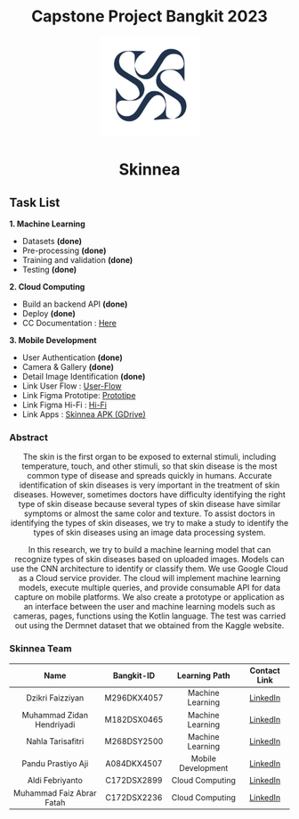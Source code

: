 <h1 align="center">Capstone Project Bangkit 2023</h1>

<p align="center">
  <img src="image/logo-0.png" alt="skinnea logo" height="180" />
</p>

<h1 align="center">Skinnea</h1>



## **Task List**
**1. Machine Learning**
  * Datasets **(done)** 
  * Pre-processing **(done)**
  * Training and validation **(done)**
  * Testing **(done)**

**2. Cloud Computing**
  * Build an backend API **(done)**
  * Deploy **(done)**
  * CC Documentation : [Here](https://github.com/Skinnea/project/tree/main/CC)

**3. Mobile Development**
  * User Authentication **(done)**
  * Camera & Gallery **(done)**
  * Detail Image Identification **(done)**
  * Link User Flow : [User-Flow](https://drive.google.com/file/d/1FPWhRaUAVm0GY3NZloqabkvHZkex6ZpN/view?usp=share_link)
  * Link Figma Prototipe: [Prototipe](https://www.figma.com/proto/EnUkq1tXmxfazQ7Uikmft5/Project-Capstone?type=design&node-id=35-117&scaling=scale-down&page-id=0%3A1&starting-point-node-id=35%3A117)
  * Link Figma Hi-Fi : [Hi-Fi](https://www.figma.com/file/EnUkq1tXmxfazQ7Uikmft5/Project-Capstone?type=design&node-id=0%3A1&t=jEphhzbAV2ql0IG2-1)
  * Link Apps : [Skinnea APK (GDrive)](https://drive.google.com/file/d/1CWNUyfLWHj1oNkrgvjzD5fcBpycawuOS/view?usp=share_link)
  
  
  
### **Abstract**
<div align="center">
The skin is the first organ to be exposed to external stimuli, including temperature, touch, and other stimuli, so that skin disease is the most common type of disease and spreads quickly in humans. Accurate identification of skin diseases is very important in the treatment of skin diseases. However, sometimes doctors have difficulty identifying the right type of skin disease because several types of skin disease have similar symptoms or almost the same color and texture. To assist doctors in identifying the types of skin diseases, we try to make a study to identify the types of skin diseases using an image data processing system.

In this research, we try to build a machine learning model that can recognize types of skin diseases based on uploaded images. Models can use the CNN architecture to identify or classify them. We use Google Cloud as a Cloud service provider. The cloud will implement machine learning models, execute multiple queries, and provide consumable API  for data capture on mobile platforms. We also create a prototype or application as an interface between the user and machine learning models such as cameras, pages, functions using the Kotlin language. The test was carried out using the Dermnet dataset that we obtained from the Kaggle website.
</div>

### **Skinnea Team**

|              Name              | Bangkit-ID  |   Learning Path    |                             Contact Link                                  |
| :----------------------------: | :--------:  | :----------------: | :----------------------------------------------------------------------:  |
|        Dzikri Faizziyan        | M296DKX4057 |  Machine Learning  |                 [LinkedIn](https://www.linkedin.com/in/)                  |
|   Muhammad Zidan Hendriyadi    | M182DSX0465 |  Machine Learning  |                 [LinkedIn](https://www.linkedin.com/in/)                  |
|       Nahla Tarisafitri        | M268DSY2500 |  Machine Learning  |                 [LinkedIn](https://www.linkedin.com/in/)                  |
|       Pandu Prastiyo Aji       | A084DKX4507 | Mobile Development |                 [LinkedIn](https://www.linkedin.com/in/)                  |
|         Aldi Febriyanto        | C172DSX2899 |  Cloud Computing   |                 [LinkedIn](https://www.linkedin.com/in/)                  |
|    Muhammad Faiz Abrar Fatah   | C172DSX2236 |  Cloud Computing   |                 [LinkedIn](https://www.linkedin.com/in/muhfaiz)           |
